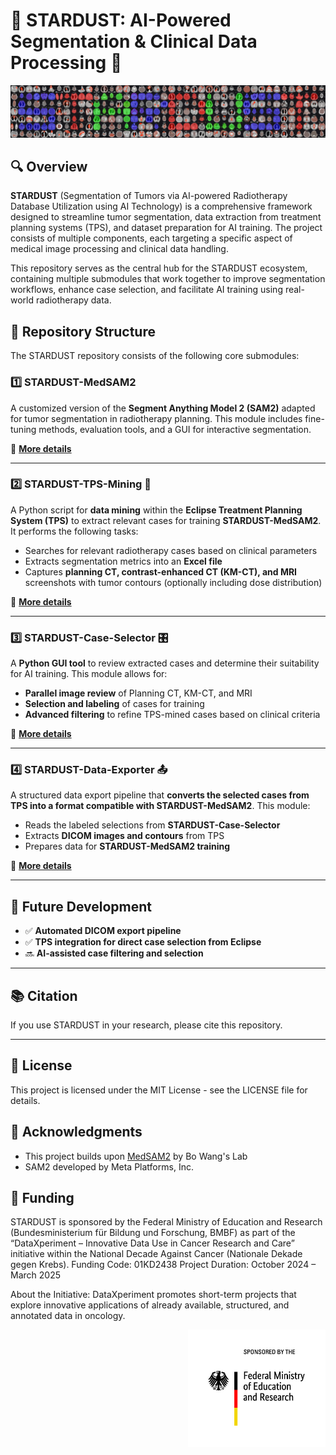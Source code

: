 # 🌟 STARDUST: AI-Powered Segmentation & Clinical Data Processing 🌟

![STARDUST Banner](assets/bannerCollage.png)

## 🔍 Overview

**STARDUST** (Segmentation of Tumors via AI-powered Radiotherapy Database Utilization using AI Technology) is a comprehensive framework designed to streamline tumor segmentation, data extraction from treatment planning systems (TPS), and dataset preparation for AI training. The project consists of multiple components, each targeting a specific aspect of medical image processing and clinical data handling.

This repository serves as the central hub for the STARDUST ecosystem, containing multiple submodules that work together to improve segmentation workflows, enhance case selection, and facilitate AI training using real-world radiotherapy data.

## 📂 Repository Structure

The STARDUST repository consists of the following core submodules:

### 1️⃣ **STARDUST-MedSAM2**
A customized version of the **Segment Anything Model 2 (SAM2)** adapted for tumor segmentation in radiotherapy planning. This module includes fine-tuning methods, evaluation tools, and a GUI for interactive segmentation. 

🔗 **[More details](./STARDUST_MedSAM-MG/README.md)**

---

### 2️⃣ **STARDUST-TPS-Mining** 🏥
A Python script for **data mining** within the **Eclipse Treatment Planning System (TPS)** to extract relevant cases for training **STARDUST-MedSAM2**. It performs the following tasks:
- Searches for relevant radiotherapy cases based on clinical parameters
- Extracts segmentation metrics into an **Excel file**
- Captures **planning CT, contrast-enhanced CT (KM-CT), and MRI** screenshots with tumor contours (optionally including dose distribution)

🔗 **[More details](./STARDUST-TPS-Mining/README.md)**

---

### 3️⃣ **STARDUST-Case-Selector** 🎛️
A **Python GUI tool** to review extracted cases and determine their suitability for AI training. This module allows for:
- **Parallel image review** of Planning CT, KM-CT, and MRI
- **Selection and labeling** of cases for training
- **Advanced filtering** to refine TPS-mined cases based on clinical criteria

🔗 **[More details](./STARDUST_CaseSelector/README.md)**

---

### 4️⃣ **STARDUST-Data-Exporter** 📤
A structured data export pipeline that **converts the selected cases from TPS into a format compatible with STARDUST-MedSAM2**. This module:
- Reads the labeled selections from **STARDUST-Case-Selector**
- Extracts **DICOM images and contours** from TPS
- Prepares data for **STARDUST-MedSAM2 training**

🔗 **[More details](./STARDUST-Data-Exporter/README.md)**

---

## 🔮 Future Development
- ✅ **Automated DICOM export pipeline**
- ✅ **TPS integration for direct case selection from Eclipse**
- 🔜 **AI-assisted case filtering and selection**

---

## 📚 Citation

If you use STARDUST in your research, please cite this repository.

---

## 📝 License

This project is licensed under the MIT License - see the LICENSE file for details.

## 🙏 Acknowledgments

- This project builds upon [MedSAM2](https://github.com/bowang-lab/MedSAM/tree/MedSAM2) by Bo Wang's Lab
- SAM2 developed by Meta Platforms, Inc.

## 🏦 Funding

STARDUST is sponsored by the Federal Ministry of Education and Research (Bundesministerium für Bildung und Forschung, BMBF) as part of the “DataXperiment – Innovative Data Use in Cancer Research and Care” initiative within the National Decade Against Cancer (Nationale Dekade gegen Krebs).
Funding Code: 01KD2438
Project Duration: October 2024 – March 2025

About the Initiative:
DataXperiment promotes short-term projects that explore innovative applications of already available, structured, and annotated data in oncology.<div style="text-align: right;">
  <img src="assets/internet_in_farbe_en.jpg" alt="Logo BMBF" width="220">
</div>

